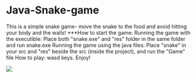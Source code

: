 # Java-Snake-game
This is a simple snake game- move the snake to the food and avoid hitting your body and the walls!
***How to start the game:
Running the game with the executible:
Place both "snake.exe" and "res" folder in the same folder and run snake.exe
Running the game using the java files:
Place "snake" in your src and "res" beside the src (inside the project), and run the "Game" file
How to play: wasd keys.
Enjoy!

![](https://user-images.githubusercontent.com/53153950/64075528-27810780-ccc2-11e9-8080-d3d4ad1a6eb0.jpg)
